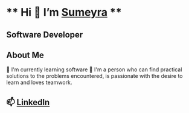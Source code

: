  # ** Hi 👋 I’m [Sumeyra](https://github.com/sumeyrakb) **
 ## **Software Developer**
 ## About Me
 🤖 I'm currently learning software  🌱 I'm a person who can find practical solutions to the problems encountered, is passionate with the desire to learn and loves teamwork.
 ## 📫 [LinkedIn](https://www.linkedin.com/in/s%C3%BCmeyra-ye%C5%9Fim-karab%C3%B6cek-42b9a5150/)

<!---
sumeyrakb/sumeyrakb is a ✨ special ✨ repository because its `README.md` (this file) appears on your GitHub profile.
You can click the Preview link to take a look at your changes.
--->
